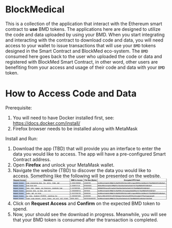 # BlockMedical
This is a collection of the application that interact with the Ethereum smart contract to **use** BMD tokens.
The applications here are designed to utilize the code and data uploaded by using your BMD. 
When you start integrating and interacting with the contract to download code and data, you will need access to your
wallet to issue transactions that will use your `BMD` tokens designed in the Smart Contract and BlockMed eco-system.
The `BMD` consumed here goes back to the user who uploaded the code or data and registered with
BlockMed Smart Contract, in other word, other users are benefiting from your access and usage of their code and data
with your `BMD` token.

# How to Access Code and Data

Prerequisite:
1. You will need to have Docker installed first, see: https://docs.docker.com/install/
2. Firefox browser needs to be installed along with MetaMask

Install and Run:
1. Download the app (TBD) that will provide you an interface to enter the data you would like to access. The app will have a pre-configured Smart Contract address.
2. Open **Firefox** and unlock your MetaMask wallet.
3. Navigate the website (TBD) to discover the data you would like to access. Something like the following will be presented on the website.
![Sample Access Layout](https://github.com/BlockMedical/BlockMedical/blob/master/sample_access_layout.png)
4. Click on **Request Access** and **Confirm** on the expected BMD token to spend.
5. Now, your should see the download in progress. Meanwhile, you will see that your BMD token is consumed after the transaction is completed.

